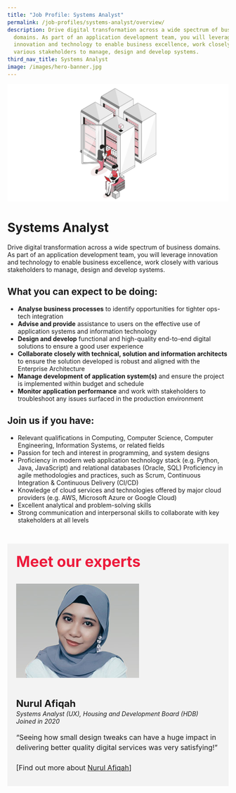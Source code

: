 ```yaml
---
title: "Job Profile: Systems Analyst"
permalink: /job-profiles/systems-analyst/overview/
description: Drive digital transformation across a wide spectrum of business
  domains. As part of an application development team, you will leverage
  innovation and technology to enable business excellence, work closely with
  various stakeholders to manage, design and develop systems.
third_nav_title: Systems Analyst
image: /images/hero-banner.jpg
---
```

![Systems Analyst](/images/Header/Header%20ICT%20Infra.jpeg)

# Systems Analyst
Drive digital transformation across a wide spectrum of business domains. As part of an application development team, you will leverage innovation and technology to enable business excellence, work closely with various stakeholders to manage, design and develop systems.

## What you can expect to be doing:

* **Analyse business processes** to identify opportunities for tighter ops-tech integration  
* **Advise and provide** assistance to users on the effective use of application systems and information technology
* **Design and develop** functional and high-quality end-to-end digital solutions to ensure a good user experience
* **Collaborate closely with technical, solution and information architects** to ensure the solution developed is robust and aligned with the Enterprise Architecture
* **Manage development of application system(s)** and ensure the project is implemented within budget and schedule
* **Monitor application performance** and work with stakeholders to troubleshoot any issues surfaced in the production environment

## Join us if you have:

* Relevant qualifications in Computing, Computer Science, Computer Engineering, Information Systems, or related fields
* Passion for tech and interest in programming, and system designs
* Proficiency in modern web application technology stack (e.g. Python, Java, JavaScript) and relational databases (Oracle, SQL)
Proficiency in agile methodologies and practices, such as Scrum, Continuous Integration &amp; Continuous Delivery (CI/CD) 
* Knowledge of cloud services and technologies offered by major cloud providers (e.g. AWS, Microsoft Azure or Google Cloud)
* Excellent analytical and problem-solving skills 
* Strong communication and interpersonal skills to collaborate with key stakeholders at all levels


​
<div class="row" style="font-size:34px; font-weight: 700; color: #ed1a3b; background-color: #f3f3f3; padding: 20px 0px 20px 20px;"> Meet our experts</div>

<div class="row" style="background-color: #f3f3f3;">
      <div class="column" style="padding: 10px 0px 30px 20px;"><img src="/images/people/nurul-afiqah.jpg" alt="Nurul Afiqah"></div>
      <div class="column" style="width: 100%; padding: 10px 20px 30px 20px;">
       <span style="font-size: 22px; font-weight: bold; line-height: 30px;">Nurul Afiqah</span><br><span style="font-size: 14px; font-style: italic; line-height: 16px;">Systems Analyst (UX), Housing and Development Board (HDB)<br>Joined in 2020</span><br><br>
    <span style="font-size: 16px; line-height: 23px;">
“Seeing how small design tweaks can have a huge impact in delivering better quality digital services was very satisfying!”
<br><br> [Find out more about <a href="/job-profiles/systems-analyst/nurul-afiqah">Nurul Afiqah</a>]</span>
      </div>
</div>